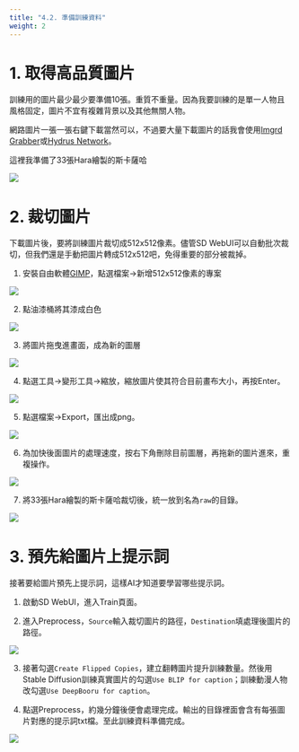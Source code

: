 ```yaml
---
title: "4.2. 準備訓練資料"
weight: 2
---
```



# 1. 取得高品質圖片

訓練用的圖片最少最少要準備10張。重質不重量。因為我要訓練的是單一人物且風格固定，圖片不宜有複雜背景以及其他無關人物。

網路圖片一張一張右鍵下載當然可以，不過要大量下載圖片的話我會使用[Imgrd Grabber](https://ivonblog.com/posts/imgbrd-grabber-usage/)或[Hydrus Network](https://ivonblog.com/posts/setup-hydrus-network/)。

這裡我準備了33張Hara繪製的斯卡薩哈

![](/posts/stable-diffusion-webui-manuals/images/bqSn4Xp.avif)


# 2. 裁切圖片

下載圖片後，要將訓練圖片裁切成512x512像素。儘管SD WebUI可以自動批次裁切，但我們還是手動把圖片轉成512x512吧，免得重要的部分被裁掉。

1. 安裝自由軟體[GIMP](https://www.gimp.org/)，點選檔案→新增512x512像素的專案

![](/posts/stable-diffusion-webui-manuals/images/C2ScvyP.avif)

2. 點油漆桶將其漆成白色

![](/posts/stable-diffusion-webui-manuals/images/DsUDEu9.avif)

3. 將圖片拖曳進畫面，成為新的圖層

![](/posts/stable-diffusion-webui-manuals/images/cLqIlXa.avif)

4. 點選工具→變形工具→縮放，縮放圖片使其符合目前畫布大小，再按Enter。

![](/posts/stable-diffusion-webui-manuals/images/TAoINha.avif)

5. 點選檔案→Export，匯出成png。

![](/posts/stable-diffusion-webui-manuals/images/Lx95khX.avif)

6. 為加快後面圖片的處理速度，按右下角刪除目前圖層，再拖新的圖片進來，重複操作。

![](/posts/stable-diffusion-webui-manuals/images/fZ3D4Vb.avif)

7. 將33張Hara繪製的斯卡薩哈裁切後，統一放到名為`raw`的目錄。

![](/posts/stable-diffusion-webui-manuals/images/O5Tpz0f.avif)


# 3. 預先給圖片上提示詞

接著要給圖片預先上提示詞，這樣AI才知道要學習哪些提示詞。

1. 啟動SD WebUI，進入Train頁面。

2. 進入Preprocess，`Source`輸入裁切圖片的路徑，`Destination`填處理後圖片的路徑。

![](/posts/stable-diffusion-webui-manuals/images/YB1dJqc.avif)

3. 接著勾選`Create Flipped Copies`，建立翻轉圖片提升訓練數量。然後用Stable Diffusion訓練真實圖片的勾選`Use BLIP for caption`；訓練動漫人物改勾選`Use DeepBooru for caption`。

4. 點選Preprocess，約幾分鐘後便會處理完成。輸出的目錄裡面會含有每張圖片對應的提示詞txt檔。至此訓練資料準備完成。

![](/posts/stable-diffusion-webui-manuals/images/wNTq9uV.avif)


